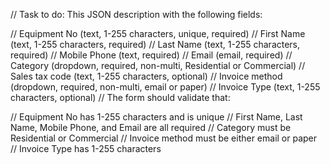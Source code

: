 
// Task to do: This JSON description with the following fields:

// Equipment No (text, 1-255 characters, unique, required)
// First Name (text, 1-255 characters, required)
// Last Name (text, 1-255 characters, required)
// Mobile Phone (text, required)
// Email (email, required)
// Category (dropdown, required, non-multi, Residential or Commercial)
// Sales tax code (text, 1-255 characters, optional)
// Invoice method (dropdown, required, non-multi, email or paper)
// Invoice Type (text, 1-255 characters, optional)
// The form should validate that:

// Equipment No has 1-255 characters and is unique
// First Name, Last Name, Mobile Phone, and Email are all required
// Category must be Residential or Commercial
// Invoice method must be either email or paper
// Invoice Type has 1-255 characters
